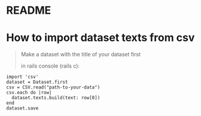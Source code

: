 # README
# How to import dataset texts from csv
>Make a dataset with the title of your dataset first
>
>in rails console (rails c):
```
import 'csv'
dataset = Dataset.first
csv = CSV.read("path-to-your-data")
csv.each do |row|
  dataset.texts.build(text: row[0])
end
dataset.save
```

